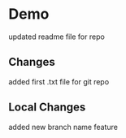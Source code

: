 # Demo

updated readme file for repo

## Changes

added first .txt file for git repo

## Local Changes

added new branch name feature
